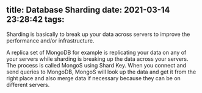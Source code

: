 title: Database Sharding
date: 2021-03-14 23:28:42
tags:
---
Sharding is basically to break up your data across servers to improve the performance and/or infrastructure.

A replica set of MongoDB for example is replicating your data on any of your servers while sharding is breaking up the data across your servers. The process is called MongoS using Shard Key. When you connect and send queries to MongoDB, MongoS will look up the data and get it from the right place and also merge data if necessary because they can be on different servers.